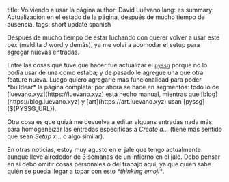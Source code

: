 title: Volviendo a usar la página
author: David Luévano
lang: es
summary: Actualización en el estado de la página, después de mucho tiempo de ausencia.
tags: short
	update
	spanish

Después de mucho tiempo de estar luchando con querer volver a usar este pex (maldita *d* word y demás), ya me volví a acomodar el setup para agregar nuevas entradas.

Entre las cosas que tuve que hacer fue actualizar el [`pyssg`](${PYSSG_URL}) porque no lo podía usar de una como estaba; y de pasado le agregue una que otra feature nueva. Luego quiero agregarle más funcionalidad para poder *buildear* la página completa; por ahora se hace en segmentos: todo lo de [luevano.xyz](https://luevano.xyz) está hecho manual, mientras que [blog](https://blog.luevano.xyz) y [art](https://art.luevano.xyz) usan [pyssg](${PYSSG_URL}).

Otra cosa es que quizá me devuelva a editar alguans entradas nada más para homogeneizar las entradas específicas a *Create a...* (tiene más sentido que sean *Setup x...* o algo similar).

En otras noticias, estoy muy agusto en el jale que tengo actualmente aunque lleve alrededor de 3 semanas de un infierno en el jale. Debo pensar en si debo omitir cosas personales o del trabajo aquí, ya que quién sabe quién se pueda llegar a topar con esto *\*thinking emoji\**.
